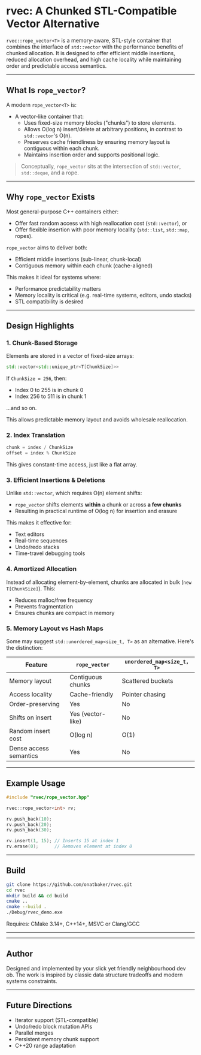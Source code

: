 # rvec: A Chunked STL-Compatible Vector Alternative

`rvec::rope_vector<T>` is a memory-aware, STL-style container that combines the interface of `std::vector` with the performance benefits of chunked allocation. It is designed to offer efficient middle insertions, reduced allocation overhead, and high cache locality while maintaining order and predictable access semantics.

---

## What Is `rope_vector`?

A modern `rope_vector<T>` is:

- A vector-like container that:
  - Uses fixed-size memory blocks ("chunks") to store elements.
  - Allows O(log n) insert/delete at arbitrary positions, in contrast to `std::vector`'s O(n).
  - Preserves cache friendliness by ensuring memory layout is contiguous within each chunk.
  - Maintains insertion order and supports positional logic.

> Conceptually, `rope_vector` sits at the intersection of `std::vector`, `std::deque`, and a rope.

---

## Why `rope_vector` Exists

Most general-purpose C++ containers either:

- Offer fast random access with high reallocation cost (`std::vector`), or
- Offer flexible insertion with poor memory locality (`std::list`, `std::map`, ropes).

`rope_vector` aims to deliver both:

- Efficient middle insertions (sub-linear, chunk-local)
- Contiguous memory within each chunk (cache-aligned)

This makes it ideal for systems where:

- Performance predictability matters
- Memory locality is critical (e.g. real-time systems, editors, undo stacks)
- STL compatibility is desired

---

## Design Highlights

### 1. Chunk-Based Storage

Elements are stored in a vector of fixed-size arrays:

```cpp
std::vector<std::unique_ptr<T[ChunkSize]>>
```

If `ChunkSize = 256`, then:

- Index 0 to 255 is in chunk 0
- Index 256 to 511 is in chunk 1

...and so on.

This allows predictable memory layout and avoids wholesale reallocation.

### 2. Index Translation

```cpp
chunk = index / ChunkSize
offset = index % ChunkSize
```

This gives constant-time access, just like a flat array.

### 3. Efficient Insertions & Deletions

Unlike `std::vector`, which requires O(n) element shifts:

- `rope_vector` shifts elements **within** a chunk or across **a few chunks**
- Resulting in practical runtime of O(log n) for insertion and erasure

This makes it effective for:

- Text editors
- Real-time sequences
- Undo/redo stacks
- Time-travel debugging tools

### 4. Amortized Allocation

Instead of allocating element-by-element, chunks are allocated in bulk (`new T[ChunkSize]`). This:

- Reduces malloc/free frequency
- Prevents fragmentation
- Ensures chunks are compact in memory

### 5. Memory Layout vs Hash Maps

Some may suggest `std::unordered_map<size_t, T>` as an alternative. Here's the distinction:

| Feature                | `rope_vector`     | `unordered_map<size_t, T>` |
| ---------------------- | ----------------- | -------------------------- |
| Memory layout          | Contiguous chunks | Scattered buckets          |
| Access locality        | Cache-friendly    | Pointer chasing            |
| Order-preserving       | Yes               | No                         |
| Shifts on insert       | Yes (vector-like) | No                         |
| Random insert cost     | O(log n)          | O(1)                       |
| Dense access semantics | Yes               | No                         |

---

## Example Usage

```cpp
#include "rvec/rope_vector.hpp"

rvec::rope_vector<int> rv;

rv.push_back(10);
rv.push_back(20);
rv.push_back(30);

rv.insert(1, 15); // Inserts 15 at index 1
rv.erase(0);      // Removes element at index 0
```

---

## Build

```bash
git clone https://github.com/onatbaker/rvec.git
cd rvec
mkdir build && cd build
cmake ..
cmake --build .
./Debug/rvec_demo.exe
```

Requires: CMake 3.14+, C++14+, MSVC or Clang/GCC

---

---

## Author

Designed and implemented by your slick yet friendly neighbourhood dev ob. The work is inspired by classic data structure tradeoffs and modern systems constraints.

---

## Future Directions

- Iterator support (STL-compatible)
- Undo/redo block mutation APIs
- Parallel merges
- Persistent memory chunk support
- C++20 range adaptation
